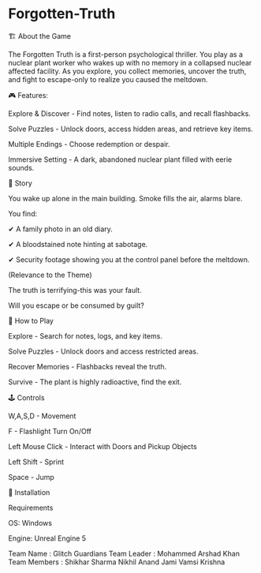 # Forgotten-Truth
🏗 About the Game

The Forgotten Truth is a first-person psychological thriller. You play as a nuclear plant worker who wakes up with no memory in a collapsed nuclear affected facility. As you explore, you collect memories, uncover the truth, and fight to escape-only to realize you caused the meltdown.

🎮 Features:

Explore & Discover - Find notes, listen to radio calls, and recall flashbacks.

Solve Puzzles - Unlock doors, access hidden areas, and retrieve key items.

Multiple Endings - Choose redemption or despair.

Immersive Setting - A dark, abandoned nuclear plant filled with eerie sounds.

📖 Story

You wake up alone in the main building. Smoke fills the air, alarms blare.

You find:

✔ A family photo in an old diary.

✔ A bloodstained note hinting at sabotage.

✔ Security footage showing you at the control panel before the meltdown.

(Relevance to the Theme)

The truth is terrifying-this was your fault.

Will you escape or be consumed by guilt?

🔑 How to Play

Explore - Search for notes, logs, and key items.

Solve Puzzles - Unlock doors and access restricted areas.

Recover Memories - Flashbacks reveal the truth.

Survive - The plant is highly radioactive, find the exit.

🕹️ Controls

W,A,S,D - Movement

F - Flashlight Turn On/Off

Left Mouse Click - Interact with Doors and Pickup Objects

Left Shift - Sprint

Space - Jump


📂 Installation

Requirements

OS: Windows

Engine: Unreal Engine 5



Team Name : Glitch Guardians
Team Leader :
Mohammed Arshad Khan 
Team Members :
Shikhar Sharma
Nikhil Anand
Jami Vamsi Krishna
